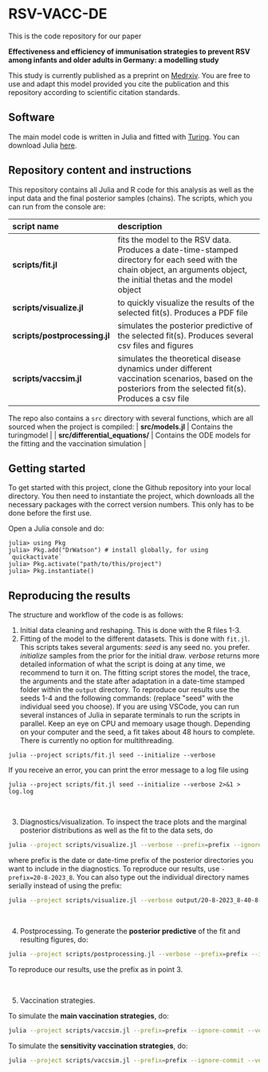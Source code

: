 # RSV-VACC-DE
This is the code repository for our paper 

**Effectiveness and efficiency of immunisation strategies to prevent RSV among infants and older adults in Germany: a modelling study**

This study is currently published as a preprint on [Medrxiv](https://www.medrxiv.org/content/10.1101/2024.06.20.24309248v1). You are free to use and adapt this model provided you cite the publication and this repository according to scientific citation standards. 

## Software
The main model code is written in Julia and fitted with [Turing](https://turing.ml/dev/). You can download Julia [here](https://julialang.org/downloads/). 

## Repository content and instructions

This repository contains all Julia and R code for this analysis as well as the input data and the final posterior samples (chains). The scripts, which you can run from the console are:

| script name | description |
| :--- | :--- |
| **scripts/fit.jl** | fits the model to the RSV data. Produces a date-time-stamped directory for each seed with the chain object, an arguments object, the initial thetas and the model object |
| **scripts/visualize.jl** | to quickly visualize the results of the selected fit(s). Produces a PDF file |
| **scripts/postprocessing.jl** | simulates the posterior predictive of the selected fit(s). Produces several csv files and figures |
| **scripts/vaccsim.jl** | simulates the theoretical disease dynamics under different vaccination scenarios, based on the posteriors from the selected fit(s). Produces a csv file |


The repo also contains a `src` directory with several functions, which are all sourced when the project is compiled:
| **src/models.jl** | Contains the turingmodel |
| **src/differential_equations/** | Contains the ODE models for the fitting and the vaccination simulation |


## Getting started

To get started with this project, clone the Github repository into your local directory. You then need to instantiate the project, which downloads all the necessary packages with the correct version numbers. This only has to be done before the first use. 

Open a Julia console and do:
   ```
   julia> using Pkg
   julia> Pkg.add("DrWatson") # install globally, for using `quickactivate`
   julia> Pkg.activate("path/to/this/project")
   julia> Pkg.instantiate()
   ```

## Reproducing the results

The structure and workflow of the code is as follows:

1. Initial data cleaning and reshaping. This is done with the R files 1-3. 
2. Fitting of the model to the different datasets. This is done with `fit.jl`. This scripts takes several arguments: *seed* is any seed no. you prefer. *initialize* samples from the prior for the initial draw. *verbose* returns more detailed information of what the script is doing at any time, we recommend to turn it on. The fitting script stores the model, the trace, the arguments and the state after adaptation in a date-time stamped folder within the `output` directory. To reproduce our results use the seeds 1-4 and the following commands: (replace "seed" with the individual seed you choose). If you are using VSCode, you can run several instances of Julia in separate terminals to run the scripts in parallel. Keep an eye on CPU and memoary usage though. Depending on your computer and the seed, a fit takes about 48 hours to complete. There is currently no option for multithreading. 

```
julia --project scripts/fit.jl seed --initialize --verbose
```

If you receive an error, you can print the error message to a log file using

```
julia --project scripts/fit.jl seed --initialize --verbose 2>&1 > log.log
```

<br/> 

3. Diagnostics/visualization. To inspect the trace plots and the marginal posterior distributions as well as the fit to the data sets, do
```sh
julia --project scripts/visualize.jl --verbose --prefix=prefix --ignore-commit
```
where prefix is the date or date-time prefix of the posterior directories you want to include in the diagnostics. To reproduce our results, use `-prefix=20-8-2023_8`. You can also type out the individual directory names serially instead of using the prefix:
```sh
julia --project scripts/visualize.jl --verbose output/20-8-2023_8-40-8-909 output/20-8-2023_8-40-3-073 --ignore-commit
```

<br/> 

4. Postprocessing. To generate the **posterior predictive** of the fit and resulting figures, do:
```sh
julia --project scripts/postprocessing.jl --verbose --prefix=prefix --ignore-commit
```
To reproduce our results, use the prefix as in point 3.

<br/> 

5. Vaccination strategies.

To simulate the **main vaccination strategies**, do:
```sh
julia --project scripts/vaccsim.jl --prefix=prefix --ignore-commit --verbose
```

To simulate the **sensitivity vaccination strategies**, do:
```sh
julia --project scripts/vaccsim.jl --prefix=prefix --ignore-commit --verbose --sensitivity --comparator ="0" --strategies="[1, 2, 3, 4, 5, 6, 7, 8]"
```
<br/> 


